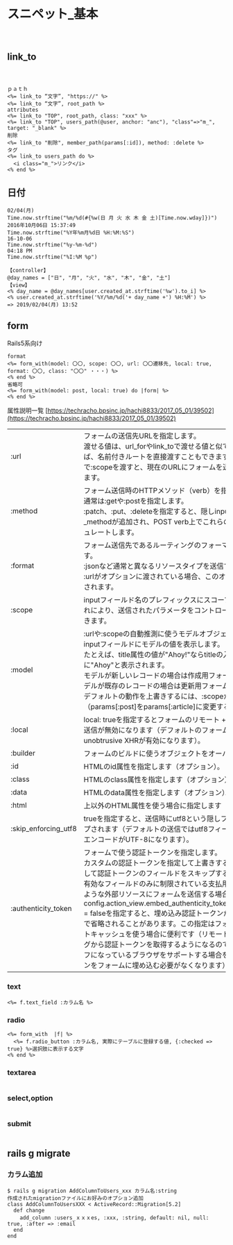 
　  
　  
# スニペット_基本
　  
## link_to
　  
```
ｐａｔｈ
<%= link_to “文字”, "https://" %>
<%= link_to “文字”, root_path %>
attributes
<%= link_to "TOP", root_path, class: "xxx" %>
<%= link_to "TOP", users_path(@user, anchor: "anc"), "class"=>"m_", target: "_blank" %>
削除
<%= link_to "削除", member_path(params[:id]), method: :delete %>
タグ
<%= link_to users_path do %>
  <i class="m_">リンク</i>
<% end %>
```

## 日付

```
02/04(月)
Time.now.strftime("%m/%d(#{%w(日 月 火 水 木 金 土)[Time.now.wday]})")
2016年10月06日 15:37:49
Time.now.strftime("%Y年%m月%d日 %H:%M:%S")
16-10-06
Time.now.strftime("%y-%m-%d")
04:18 PM
Time.now.strftime("%I:%M %p")
```

```
【controller】
@day_names = ["日", "月", "火", "水", "木", "金", "土"]
【view】
<% day_name = @day_names[user.created_at.strftime('%w').to_i] %>
<% user.created_at.strftime('%Y/%m/%d('+ day_name +') %H:%M') %>
=> 2019/02/04(月) 13:52
```

## form

Rails5系向け

```
format
<%= form_with(model: 〇〇, scope: 〇〇, url: 〇〇遷移先, local: true, format: 〇〇, class: "〇〇" ・・・) %>
<% end %>
省略可
<%= form_with(model: post, local: true) do |form| %>
<% end %>
```

属性説明一覧 [https://techracho.bpsinc.jp/hachi8833/2017_05_01/39502](https://techracho.bpsinc.jp/hachi8833/2017_05_01/39502)

|          |      |
| -------- | ---- |
| :url     | フォームの送信先URLを指定します。<br>渡せる値は、url_forやlink_toで渡せる値と似ています。たとえば、名前付きルートを直接渡すこともできますし、:urlなしで:scopeを渡すと、現在のURLにフォームを送信することもできます。  |
| :method  | フォーム送信時のHTTPメソッド（verb）を指定します。<br>通常は:getや:postを指定します。<br>:patch、:put、:deleteを指定すると、隠しinput名の後ろに_methodが追加され、POST verb上でこれらのHTTP verbをシミュレートします。  |
| :format  | フォーム送信先であるルーティングのフォーマットを指定します。<br>:jsonなど通常と異なるリソースタイプを送信するのに便利です。<br>:urlがオプションに渡されている場合、このオプションはスキップされます。 |
| :scope   | inputフィールド名のプレフィックスにスコープを追加します。これにより、送信されたパラメータをコントローラでグループ化できます。 |
| :model   | :urlや:scopeの自動推測に使うモデルオブジェクトを指定し、inputフィールドにモデルの値を表示します。<br>たとえば、title属性の値が"Ahoy!"ならtitleの入力フィールドの値に"Ahoy"と表示されます。<br>モデルが新しいレコードの場合は作成用フォームが生成され、モデルが既存のレコードの場合は更新用フォームが生成されます。<br>デフォルトの動作を上書きするには、:scopeか:urlを渡します（params[:post]をparams[:article]に変更するなど）。 |
| :local   | local: trueを指定するとフォームのリモート + unobtrusive XHR送信が無効になります（デフォルトのフォームではリモート + unobtrusive XHRが有効になります）。 |
| :builder | フォームのビルドに使うオブジェクトをオーバーライドします。 |
| :id      | HTMLのid属性を指定します（オプション）。 |
| :class   | HTMLのclass属性を指定します（オプション）。 |
| :data    | HTMLのdata属性を指定します（オプション）。 |
| :html    | 上以外のHTML属性を使う場合に指定します（オプション）。 |
| :skip_enforcing_utf8 | trueを指定すると、送信時にutf8という隠しフィールドがスキップされます（デフォルトの送信ではutf8フィールドが出力されてエンコードがUTF-8になります）。 |
| :authenticity_token  | フォームで使う認証トークンを指定します。<br>カスタムの認証トークンを指定して上書きすることも、falseを渡して認証トークンのフィールドをスキップすることもできます。<br>有効なフィールドのみに制限されている支払用ゲートウェイへのような外部リソースにフォームを送信する場合に便利です。<br>config.action_view.embed_authenticity_token_in_remote_forms = falseを指定すると、埋め込み認証トークンがリモートフォームで省略されることがあります。この指定はフォームでフラグメントキャッシュを使う場合に便利です（リモートフォームがmetaタグから認証トークンを取得するようになるので、JavaScriptがオフになっているブラウザをサポートする場合を除けば認証トークンをフォームに埋め込む必要がなくなります）。 |


### text

```
<%= f.text_field :カラム名 %>
```

### radio

```
<%= form_with  |f| %>
  <%= f.radio_button :カラム名, 実際にテーブルに登録する値, {:checked => true} %>選択肢に表示する文字
<% end %>
```

### textarea

```
```

### select,option

```
```

### submit

```
```

## rails g migrate

### カラム追加

```
$ rails g migration AddColumnToUsers_xxx カラム名:string
作成されたmigrationファイルにお好みのオプション追加
class AddColumnToUsersXXX < ActiveRecord::Migration[5.2]
  def change
    add_column :users_ｘｘｘes, :xxx, :string, default: nil, null: true, :after => :email
  end
end


```





